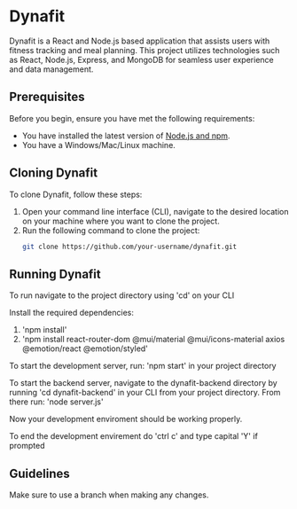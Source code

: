 # Dynafit

Dynafit is a React and Node.js based application that assists users with fitness tracking and meal planning. This project utilizes technologies such as React, Node.js, Express, and MongoDB for seamless user experience and data management.

## Prerequisites

Before you begin, ensure you have met the following requirements:
* You have installed the latest version of [Node.js and npm](https://nodejs.org/).
* You have a Windows/Mac/Linux machine.

## Cloning Dynafit

To clone Dynafit, follow these steps:

1. Open your command line interface (CLI), navigate to the desired location on your machine where you want to clone the project.
2. Run the following command to clone the project:
   ```bash
   git clone https://github.com/your-username/dynafit.git

## Running Dynafit

  To run navigate to the project directory using 'cd' on your CLI

  Install the required dependencies:
  1. 'npm install'
  2. 'npm install react-router-dom @mui/material @mui/icons-material axios @emotion/react @emotion/styled'
  
  To start the development server, run:
    'npm start'
  in your project directory

  To start the backend server, navigate to the dynafit-backend directory by running 'cd dynafit-backend' in your CLI from your project directory.
  From there run:
    'node server.js'

  Now your development enviroment should be working properly.

  To end the development envirement do 'ctrl c' and type capital 'Y' if prompted

## Guidelines

  Make sure to use a branch when making any changes.

